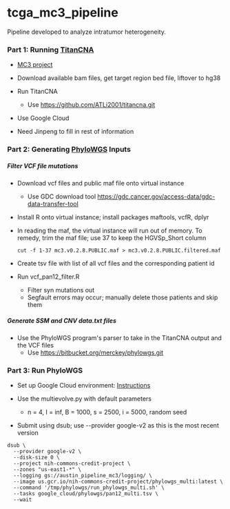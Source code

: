 # tcga_mc3_pipeline
Pipeline developed to analyze intratumor heterogeneity.


### Part 1: Running [TitanCNA](https://github.com/gavinha/TitanCNA.git)

- [MC3 project](https://gdc.cancer.gov/about-data/publications/mc3-2017)

- Download available bam files, get target region bed file, liftover to hg38

- Run TitanCNA
  - Use https://github.com/ATLi2001/titancna.git

- Use Google Cloud 
- Need Jinpeng to fill in rest of information


### Part 2: Generating [PhyloWGS](https://github.com/morrislab/phylowgs.git) Inputs

##### Filter VCF file mutations

- Download vcf files and public maf file onto virtual instance
  - Use GDC download tool https://gdc.cancer.gov/access-data/gdc-data-transfer-tool
- Install R onto virtual instance; install packages maftools, vcfR, dplyr
- In reading the maf, the virtual instance will run out of memory. To remedy, trim the maf file; use 37 to keep the HGVSp_Short column
  ```
  cut -f 1-37 mc3.v0.2.8.PUBLIC.maf > mc3.v0.2.8.PUBLIC.filtered.maf
  ```

- Create tsv file with list of all vcf files and the corresponding patient id
- Run vcf_pan12_filter.R
  - Filter syn mutations out
  - Segfault errors may occur; manually delete those patients and skip them

##### Generate SSM and CNV data.txt files

- Use the PhyloWGS program's parser to take in the TitanCNA output and the VCF files
  - Use https://bitbucket.org/merckey/phylowgs.git


### Part 3: Run PhyloWGS

- Set up Google Cloud environment: [Instructions](https://bitbucket.org/merckey/google_cloud/src/6500515126779350a301f327fcc0e5f92a455d57/austin_project.md?fileviewer=file-view-default)

- Use the multievolve.py with default parameters
  - n = 4, I = inf, B = 1000, s = 2500, i = 5000, random seed

- Submit using dsub; use --provider google-v2 as this is the most recent version
```
dsub \
  --provider google-v2 \
  --disk-size 0 \
  --project nih-commons-credit-project \
  --zones "us-east1-*" \
  --logging gs://austin_pipeline_mc3/logging/ \
  --image us.gcr.io/nih-commons-credit-project/phylowgs_multi:latest \
  --command '/tmp/phylowgs/run_phylowgs_multi.sh' \
  --tasks google_cloud/phylowgs/pan12_multi.tsv \
  --wait
```
